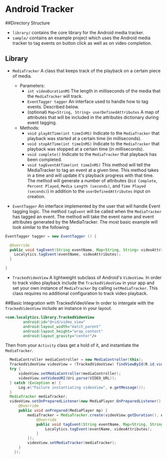 # Android Tracker

##Directory Structure

* `library/` contains the core library for the Android media tracker.
* `sample/` contains an example project which uses the Android media tracker to tag events on button click as well as on video completion.

## Library

* `MediaTracker` A class that keeps track of the playback on a certain piece of media.
  * Parameters:
    * `int videoDurationMS` The length in milliseconds of the media that the `MediaTracker` will track.
    * `EventTagger tagger` An interface used to handle how to tag events.  Described below.
    * (optional) `Map<String, String> userDefinedAttributes` A map of attributes that will be included in the attributes dictionary during event tagging.
  * Methods:
    * `void playAtTime(int timeInMS)` Indicate to the `MediaTracker` that playback was started at a certain time (in milliseconds).
    * `void stopAtTime(int timeInMS)` Indicate to the `MediaTracker` that playback was stopped at a certain time (in milliseconds).
    * `void complete()` Indicate to the `MediaTracker` that playback has been completed.
    * `void tagEventAtTime(int timeInMS)` This method will tell the MediaTracker to tag an event at a given time.  This method takes in a time and will update it's playback progress with that time. The method will generate a number of attributes (`Did Complete`, `Percent Played`, `Media Length (seconds)`, and `Time Played (seconds)`) in addition to the `userDefinedAttributes` input on creation.

* `EventTagger` An interface implemented by the user that will handle Event tagging logic.  The method `tagEvent` will be called when the `MediaTracker` has tagged an event.  The method will take the event name and event attributes generated by the MediaTracker. The most basic example will look similar to the following:

```java
EventTagger tagger = new EventTagger () {

  @Override
  public void tagEvent(String eventName, Map<String, String> videoAttributes) {
    Localytics.tagEvent(eventName, videoAttributes);
  }

}
```

* `TrackedVideoView` A lightweight subclass of Android's `VideoView`.  In order to track video playback include the `TrackedVideoView` in your app and set your own instance of `MediaTracker` by calling `setMediaTracker`. This class requires no additional configuration to track video playback.

##Basic Integration with TrackedVideoView
In order to intergate with the `TrackedVideoView` include an instance in your layout.

```xml
<com.localytics.library.TrackedVideoView
        android:id="@+id/video_view"
        android:layout_width="match_parent"
        android:layout_height="wrap_content"
        android:layout_gravity="center"/>
```

Then from your `Activity` class get a hold of it, and instantiate the `MediaTracker`.

```java
  MediaController mediaController = new MediaController(this);
  TrackedVideoView videoView = (TrackedVideoView) findViewById(R.id.video_view);
  try {
      videoView.setMediaController(mediaController);
      videoView.setVideoURI(Uri.parse(VIDEO_URL));
  } catch (Exception e) {
      Log.e("Failure instantiating videoView", e.getMessage());
  }
  MediaTracker mediaTracker;
  videoView.setOnPreparedListener(new MediaPlayer.OnPreparedListener() {
      @Override
      public void onPrepared(MediaPlayer mp) {
          mediaTracker = MediaTracker.create(videoView.getDuration(), new EventTagger() {
              @Override
              public void tagEvent(String eventName, Map<String, String> videoAttributes) {
                  Localytics.tagEvent(eventName, videoAttributes);
              }
          });
          videoView.setMediaTracker(mediaTracker);
      }
    });
```
